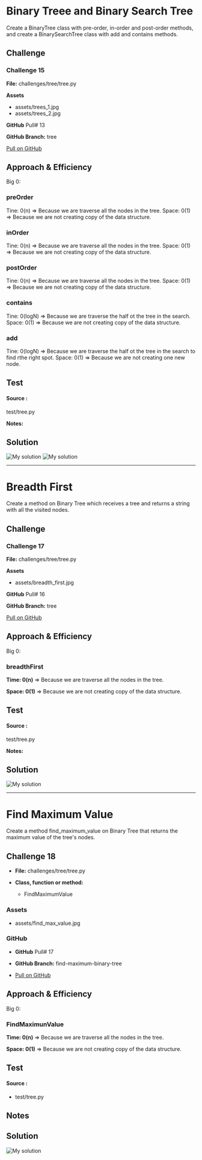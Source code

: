 # Binary Treee and Binary Search Tree

Create a BinaryTree class with pre-order, in-order and post-order methods, and create a BinarySearchTree class with add and contains methods.

## Challenge
### Challenge 15

**File:** challenges/tree/tree.py

**Assets**

* assets/trees_1.jpg
* assets/trees_2.jpg

**GitHub** Pull# 13

**GitHub Branch:** tree

[Pull on GitHub](https://github.com/ilealm/data-structures-and-algorithms-python/pull/13)


## Approach & Efficiency
Big 0:
### preOrder
Tine: 0(n) => Because we are traverse all the nodes in the tree.
Space: 0(1) => Because we are not creating copy of the data structure.

### inOrder
Tine: 0(n) => Because we are traverse all the nodes in the tree.
Space: 0(1) => Because we are not creating copy of the data structure.

### postOrder
Tine: 0(n) => Because we are traverse all the nodes in the tree.
Space: 0(1) => Because we are not creating copy of the data structure.

### contains
Tine: 0(logN) => Because we are traverse the half ot the tree in the search.
Space: 0(1) => Because we are not creating copy of the data structure.

### add
Tine: 0(logN) => Because we are traverse the half ot the tree in the search to find rthe right spot.
Space: 0(1) => Because we are not creating one new node.

## Test
#### Source :

test/tree.py

**Notes:**



## Solution

![My solution](/assets/trees_1.jpg)
![My solution](/assets/trees_2.jpg)

_______


# Breadth First

Create a method on Binary Tree which receives a tree and returns a string with all the visited nodes.

## Challenge
### Challenge 17

**File:** challenges/tree/tree.py

**Assets**

* assets/breadth_first.jpg

**GitHub** Pull# 16

**GitHub Branch:** tree

[Pull on GitHub](https://github.com/ilealm/data-structures-and-algorithms-python/pull/16)


## Approach & Efficiency
Big 0:

### breadthFirst
**Time: 0(n)** => Because we are traverse all the nodes in the tree.

**Space: 0(1)** => Because we are not creating copy of the data structure.

## Test
#### Source :

test/tree.py

**Notes:**



## Solution

![My solution](/assets/breadth_first.jpg)

____

# Find Maximum Value

Create a method find_maximum_value on Binary Tree that returns the maximum value of the tree's nodes.

## Challenge 18

- **File:** challenges/tree/tree.py

- **Class, function or method:**

    - FindMaximumValue

### Assets

* assets/find_max_value.jpg

### GitHub

- **GitHub** Pull# 17

- **GitHub Branch:** find-maximum-binary-tree

- [Pull on GitHub](https://github.com/ilealm/data-structures-and-algorithms-python/pull/17)


## Approach & Efficiency
Big 0:
### FindMaximunValue

**Time: 0(n)** => Because we are traverse all the nodes in the tree.

**Space: 0(1)** => Because we are not creating copy of the data structure.

## Test
#### Source :

-   test/tree.py

## Notes



## Solution

![My solution](/assets/find_max_value.jpg)
